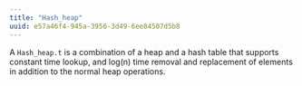 ```yaml
---
title: "Hash_heap"
uuid: e57a46f4-945a-3956-3d49-6ee84507d5b8
---
```


A `Hash_heap.t` is a combination of a heap and a hash table that supports
constant time lookup, and log(n) time removal and replacement of elements in
addition to the normal heap operations.
